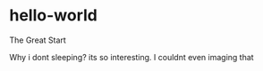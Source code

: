# hello-world

The Great Start

Why i dont sleeping? its so interesting. I couldnt even imaging that


